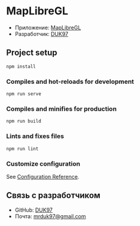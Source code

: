 # MapLibreGL 

- Приложение: [MapLibreGL](https://duk97.github.io/MapLibre_test/)
- Разработчик: [DUK97](https://github.com/DUK97)

## Project setup
```
npm install
```

### Compiles and hot-reloads for development
```
npm run serve
```

### Compiles and minifies for production
```
npm run build
```

### Lints and fixes files
```
npm run lint
```

### Customize configuration
See [Configuration Reference](https://cli.vuejs.org/config/).


## Связь с разработчиком

- GitHub: [DUK97](https://github.com/DUK97)
- Почта: [mrduk97@gmail.com](mailto:mrduk97@gmail.com)
